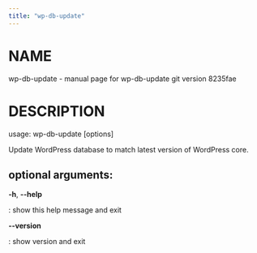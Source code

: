 ```yaml
---
title: "wp-db-update"
---
```



NAME
====

wp-db-update - manual page for wp-db-update git version 8235fae

DESCRIPTION
===========

usage: wp-db-update \[options\]

Update WordPress database to match latest version of WordPress core.

optional arguments:
-------------------

**-h**, **\--help**

:   show this help message and exit

**\--version**

:   show version and exit
